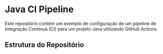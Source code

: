 # Java CI Pipeline

Este repositório contém um exemplo de configuração de um pipeline de Integração Contínua (CI) para um projeto Java utilizando GitHub Actions.

## Estrutura do Repositório
